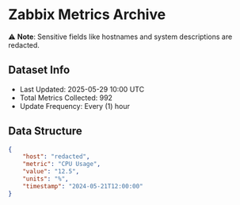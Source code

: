 # Zabbix Metrics Archive

⚠️ **Note**: Sensitive fields like hostnames and system descriptions are redacted.

## Dataset Info
- Last Updated: 2025-05-29 10:00 UTC
- Total Metrics Collected: 992
- Update Frequency: Every (1) hour

## Data Structure
```json
{
    "host": "redacted",
    "metric": "CPU Usage",
    "value": "12.5",
    "units": "%",
    "timestamp": "2024-05-21T12:00:00"
}
```
